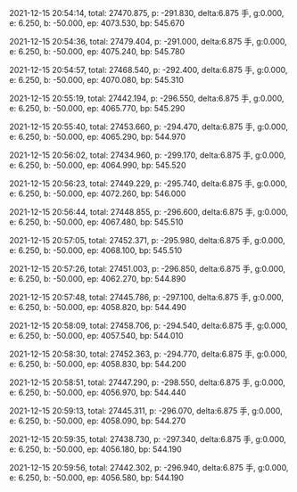 2021-12-15 20:54:14, total: 27470.875, p: -291.830, delta:6.875 手, g:0.000, e: 6.250, b: -50.000, ep: 4073.530, bp: 545.670

2021-12-15 20:54:36, total: 27479.404, p: -291.000, delta:6.875 手, g:0.000, e: 6.250, b: -50.000, ep: 4075.240, bp: 545.780

2021-12-15 20:54:57, total: 27468.540, p: -292.400, delta:6.875 手, g:0.000, e: 6.250, b: -50.000, ep: 4070.080, bp: 545.310

2021-12-15 20:55:19, total: 27442.194, p: -296.550, delta:6.875 手, g:0.000, e: 6.250, b: -50.000, ep: 4065.770, bp: 545.290

2021-12-15 20:55:40, total: 27453.660, p: -294.470, delta:6.875 手, g:0.000, e: 6.250, b: -50.000, ep: 4065.290, bp: 544.970

2021-12-15 20:56:02, total: 27434.960, p: -299.170, delta:6.875 手, g:0.000, e: 6.250, b: -50.000, ep: 4064.990, bp: 545.520

2021-12-15 20:56:23, total: 27449.229, p: -295.740, delta:6.875 手, g:0.000, e: 6.250, b: -50.000, ep: 4072.260, bp: 546.000

2021-12-15 20:56:44, total: 27448.855, p: -296.600, delta:6.875 手, g:0.000, e: 6.250, b: -50.000, ep: 4067.480, bp: 545.510

2021-12-15 20:57:05, total: 27452.371, p: -295.980, delta:6.875 手, g:0.000, e: 6.250, b: -50.000, ep: 4068.100, bp: 545.510

2021-12-15 20:57:26, total: 27451.003, p: -296.850, delta:6.875 手, g:0.000, e: 6.250, b: -50.000, ep: 4062.270, bp: 544.890

2021-12-15 20:57:48, total: 27445.786, p: -297.100, delta:6.875 手, g:0.000, e: 6.250, b: -50.000, ep: 4058.820, bp: 544.490

2021-12-15 20:58:09, total: 27458.706, p: -294.540, delta:6.875 手, g:0.000, e: 6.250, b: -50.000, ep: 4057.540, bp: 544.010

2021-12-15 20:58:30, total: 27452.363, p: -294.770, delta:6.875 手, g:0.000, e: 6.250, b: -50.000, ep: 4058.830, bp: 544.200

2021-12-15 20:58:51, total: 27447.290, p: -298.550, delta:6.875 手, g:0.000, e: 6.250, b: -50.000, ep: 4056.970, bp: 544.440

2021-12-15 20:59:13, total: 27445.311, p: -296.070, delta:6.875 手, g:0.000, e: 6.250, b: -50.000, ep: 4058.090, bp: 544.270

2021-12-15 20:59:35, total: 27438.730, p: -297.340, delta:6.875 手, g:0.000, e: 6.250, b: -50.000, ep: 4056.180, bp: 544.190

2021-12-15 20:59:56, total: 27442.302, p: -296.940, delta:6.875 手, g:0.000, e: 6.250, b: -50.000, ep: 4056.580, bp: 544.190